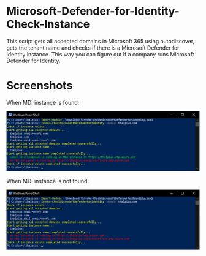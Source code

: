 # Microsoft-Defender-for-Identity-Check-Instance

This script gets all accepted domains in Microsoft 365 using autodiscover, gets the tenant name and checks if there is a Microsoft Defender for Identity instance. This way you can figure out if a company runs Microsoft Defender for Identity.
  
# Screenshots

When MDI instance is found:

![Alt text](/Screenshots/Microsoft-Defender-for-Identity-Check-Instance-01.jpg?raw=true "Instance running")

When MDI instance is not found:

![Alt text](/Screenshots/Microsoft-Defender-for-Identity-Check-Instance-02.jpg?raw=true "Instance not running")
